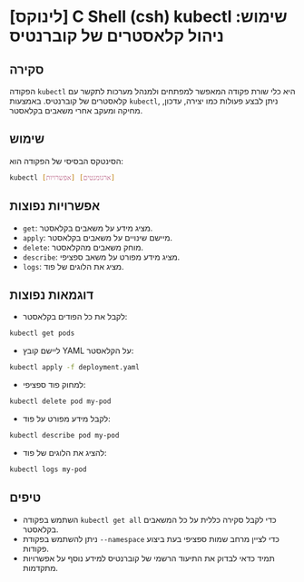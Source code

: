# [לינוקס] C Shell (csh) kubectl שימוש: ניהול קלאסטרים של קוברנטיס

## סקירה
הפקודה `kubectl` היא כלי שורת פקודה המאפשר למפתחים ולמנהל מערכות לתקשר עם קלאסטרים של קוברנטיס. באמצעות `kubectl`, ניתן לבצע פעולות כמו יצירה, עדכון, מחיקה ומעקב אחרי משאבים בקלאסטר.

## שימוש
הסינטקס הבסיסי של הפקודה הוא:
```bash
kubectl [אפשרויות] [ארגומנטים]
```

## אפשרויות נפוצות
- `get`: מציג מידע על משאבים בקלאסטר.
- `apply`: מיישם שינויים על משאבים בקלאסטר.
- `delete`: מוחק משאבים מהקלאסטר.
- `describe`: מציג מידע מפורט על משאב ספציפי.
- `logs`: מציג את הלוגים של פוד.

## דוגמאות נפוצות
- לקבל את כל הפודים בקלאסטר:
```bash
kubectl get pods
```

- ליישם קובץ YAML על הקלאסטר:
```bash
kubectl apply -f deployment.yaml
```

- למחוק פוד ספציפי:
```bash
kubectl delete pod my-pod
```

- לקבל מידע מפורט על פוד:
```bash
kubectl describe pod my-pod
```

- להציג את הלוגים של פוד:
```bash
kubectl logs my-pod
```

## טיפים
- השתמש בפקודה `kubectl get all` כדי לקבל סקירה כללית על כל המשאבים בקלאסטר.
- ניתן להשתמש בפקודת `--namespace` כדי לציין מרחב שמות ספציפי בעת ביצוע פקודות.
- תמיד כדאי לבדוק את התיעוד הרשמי של קוברנטיס למידע נוסף על אפשרויות מתקדמות.